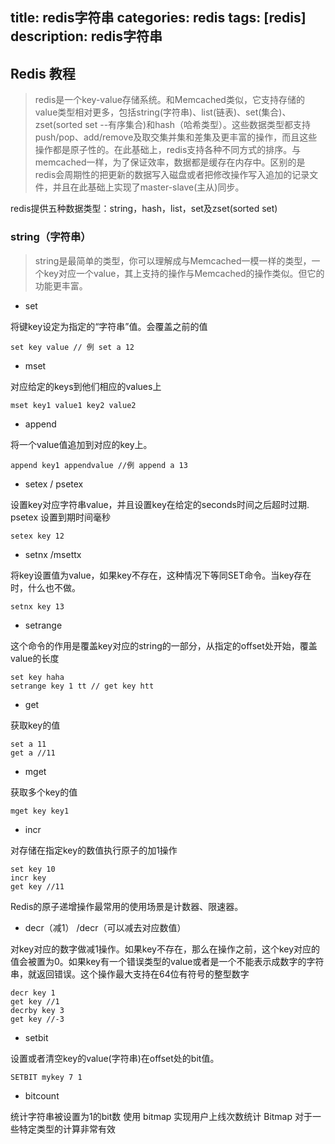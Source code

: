 title: redis字符串
categories: redis
tags: [redis]
description: redis字符串
---

## Redis 教程

> redis是一个key-value存储系统。和Memcached类似，它支持存储的value类型相对更多，包括string(字符串)、list(链表)、set(集合)、zset(sorted set --有序集合)和hash（哈希类型）。这些数据类型都支持push/pop、add/remove及取交集并集和差集及更丰富的操作，而且这些操作都是原子性的。在此基础上，redis支持各种不同方式的排序。与memcached一样，为了保证效率，数据都是缓存在内存中。区别的是redis会周期性的把更新的数据写入磁盘或者把修改操作写入追加的记录文件，并且在此基础上实现了master-slave(主从)同步。


redis提供五种数据类型：string，hash，list，set及zset(sorted set)

### string（字符串）

> string是最简单的类型，你可以理解成与Memcached一模一样的类型，一个key对应一个value，其上支持的操作与Memcached的操作类似。但它的功能更丰富。

- set 

将键key设定为指定的“字符串”值。会覆盖之前的值
	
	set key value // 例 set a 12
- mset

对应给定的keys到他们相应的values上

	mset key1 value1 key2 value2

- append

将一个value值追加到对应的key上。

	append key1 appendvalue //例 append a 13 

- setex / psetex 

设置key对应字符串value，并且设置key在给定的seconds时间之后超时过期.
psetex 设置到期时间毫秒

	setex key 12

- setnx  /msettx

将key设置值为value，如果key不存在，这种情况下等同SET命令。当key存在时，什么也不做。

	setnx key 13

- setrange

这个命令的作用是覆盖key对应的string的一部分，从指定的offset处开始，覆盖value的长度

	set key haha 
	setrange key 1 tt // get key htt

- get

获取key的值

	set a 11 
	get a //11

- mget

获取多个key的值

	mget key key1

- incr

对存储在指定key的数值执行原子的加1操作

	set key 10 
	incr key
	get key //11

Redis的原子递增操作最常用的使用场景是计数器、限速器。


- decr（减1） /decr（可以减去对应数值）

对key对应的数字做减1操作。如果key不存在，那么在操作之前，这个key对应的值会被置为0。如果key有一个错误类型的value或者是一个不能表示成数字的字符串，就返回错误。这个操作最大支持在64位有符号的整型数字

	decr key 1
	get key //1
	decrby key 3
	get key //-3

- setbit

设置或者清空key的value(字符串)在offset处的bit值。
	
	SETBIT mykey 7 1
- bitcount

统计字符串被设置为1的bit数
使用 bitmap 实现用户上线次数统计
Bitmap 对于一些特定类型的计算非常有效